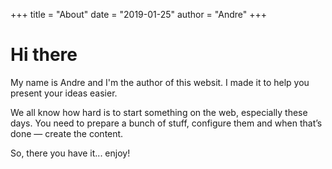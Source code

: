 +++
title = "About"
date = "2019-01-25"
author = "Andre"
+++

# Hi there

My name is Andre and I'm the author of this websit. I made it to help you present your ideas easier.

We all know how hard is to start something on the web, especially these days. You need to prepare a bunch of stuff, configure them and when that’s done — create the content.

So, there you have it... enjoy!

